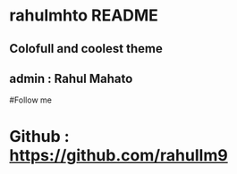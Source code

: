 # rahulmhto README

## Colofull and coolest theme 

## admin : Rahul Mahato

#Follow me 
# Github : https://github.com/rahullm9
